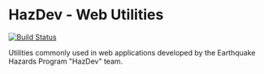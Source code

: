 HazDev - Web Utilities
======================

[![Build Status](https://secure.travis-ci.org/emartinez-usgs/hazdev-webutils.png?branch=master)](https://travis-ci.org/emartinez-usgs/hazdev-webutils)

Utilities commonly used in web applications developed by the Earthquake Hazards
Program "HazDev" team.
